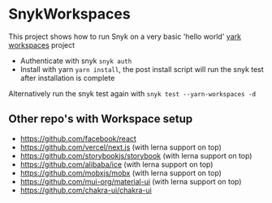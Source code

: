 # SnykWorkspaces
This project shows how to run Snyk on a very basic 'hello world' [yark workspaces](https://classic.yarnpkg.com/en/docs/workspaces) project

- Authenticate with snyk `snyk auth`
- Install with yarn `yarn install`, the post install script will run the snyk test after installation is complete

Alternatively run the snyk test again with `snyk test --yarn-workspaces -d`


## Other repo's with Workspace setup
- https://github.com/facebook/react
- https://github.com/vercel/next.js (with lerna support on top)
- https://github.com/storybookjs/storybook (with lerna support on top)
- https://github.com/alibaba/ice (with lerna support on top)
- https://github.com/mobxjs/mobx (with lerna support on top)
- https://github.com/mui-org/material-ui (with lerna support on top)
- https://github.com/chakra-ui/chakra-ui
